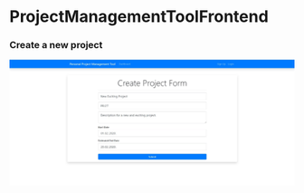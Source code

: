 # ProjectManagementToolFrontend

### Create a new project
<img alt="Tok podataka" src="https://github.com/krizebcev/ProjectManagementToolFrontend/blob/master/readme_create_project.jpg">

